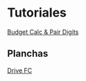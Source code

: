 # Tutoriales

[Budget Calc & Pair Digits](https://youtu.be/rROFjNwzvc4?feature=shared)

## Planchas

[Drive FC](https://unipe-my.sharepoint.com/personal/nick_zegarra_c_uni_pe/_layouts/15/onedrive.aspx?id=%2Fpersonal%2Fnick%5Fzegarra%5Fc%5Funi%5Fpe%2FDocuments%2FONEDRIVEFC%2DUNI%2FCURSOS%20FC%2FBIC01%20%2D%20Introducci%C3%B3n%20a%20la%20Computaci%C3%B3n%2FPr%C3%A1cticas%20y%20Ex%C3%A1menes%20Pasados)
